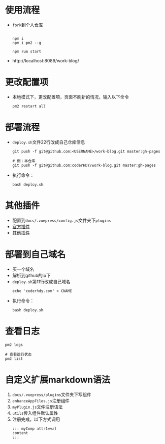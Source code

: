# 使用流程
* `fork`到个人仓库
    ```shell

    npm i
    npm i pm2 --g

    npm run start
    ```
* http://localhost:8089/work-blog/
# 更改配置项
* 本地模式下，更改配置项，页面不刷新的情况，输入以下命令
    ```shell
    pm2 restart all
    ```
# 部署流程
* `deploy.sh`文件22行改成自己仓库信息
    ```shell
    git push -f git@github.com:<USERNAME>/work-blog.git master:gh-pages

    # 例：本仓库
    git push -f git@github.com:coderHDY/work-blog.git master:gh-pages
    ```
* 执行命令：
    ```shell
    bash deploy.sh
    ```
# 其他插件
* 配置到`docs/.vuepress/config.js`文件夹下`plugins`
* [官方插件](https://vuepress.vuejs.org/zh/plugin/official/plugin-pwa.html)
* [其他插件](https://github.com/vuepress/awesome-vuepress/blob/main/v1.md)

# 部署到自己域名
* 买一个域名
* 解析到github的ip下
* `deploy.sh`第11行改成自己域名
    ```shell
    echo 'coderhdy.com' > CNAME
    ```
* 执行命令：
    ```shell
    bash deploy.sh
    ```
# 查看日志
```shell
pm2 logs

# 查看运行状态
pm2 list
```
# 自定义扩展markdown语法
1. `docs/.vuepress/plugins`文件夹下写组件
2. `enhanceAppFiles.js`注册组件
3. `myPlugin.js`文件注册语法
4. `utils`传入组件默认属性
5. 注册完成，以下方式调用
    ```md
    ::: myComp attr1=val
    content
    :::
    ```